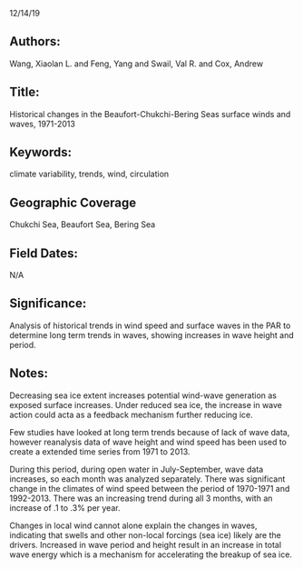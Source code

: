 12/14/19
## Authors:
Wang, Xiaolan L. and Feng, Yang and Swail, Val R. and Cox, Andrew
## Title:
Historical changes in the Beaufort-Chukchi-Bering Seas surface winds and waves, 1971-2013
## Keywords:
climate variability, trends, wind, circulation
## Geographic Coverage
Chukchi Sea, Beaufort Sea, Bering Sea
## Field Dates:
N/A
## Significance:
Analysis of historical trends in wind speed and surface waves in the PAR to determine long term trends in waves, showing increases in wave height and period.

## Notes:
Decreasing sea ice extent increases potential wind-wave generation as exposed surface increases. Under reduced sea ice, the increase in wave action could acta as a feedback mechanism further reducing ice.

Few studies have looked at long term trends because of lack of wave data, however reanalysis data of wave height and wind speed has been used to create a extended time series from 1971 to 2013.

During this period, during open water in July-September, wave data increases, so each month was analyzed separately. There was significant change in the climates of wind speed between the period of 1970-1971 and 1992-2013. There was an increasing trend during all 3 months, with an increase of .1 to .3% per year.

Changes in local wind cannot alone explain the changes in waves, indicating that swells and other non-local forcings (sea ice) likely are the drivers. Increased in wave period and height result in an increase in total wave energy which is a mechanism for accelerating the breakup of sea ice.
